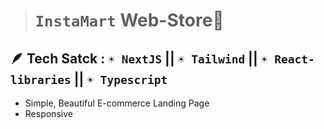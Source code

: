 ># `InstaMart` Web-Store🛒


## 🪶 Tech Satck : `☀ NextJS` || `☀ Tailwind` ||  `☀ React-libraries` ||   `☀ Typescript`

- Simple, Beautiful E-commerce Landing Page
- Responsive
